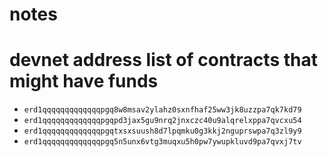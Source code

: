 # notes

# devnet address list of contracts that might have funds
- `erd1qqqqqqqqqqqqqpgq8w8msav2ylahz0sxnfhaf25ww3jk8uzzpa7qk7kd79`
- `erd1qqqqqqqqqqqqqpgqpd3jax5gu9nrq2jnxczc40u9alqrelxppa7qvcxu54`
- `erd1qqqqqqqqqqqqqpgqtxsxsuush8d7lpqmku0g3kkj2nguprswpa7q3zl9y9`
- `erd1qqqqqqqqqqqqqpgq5n5unx6vtg3muqxu5h0pw7ywupkluvd9pa7qvxj7tv`
